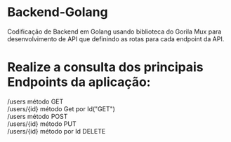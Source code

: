# Backend-Golang

Codificação de Backend em Golang usando biblioteca do Gorila Mux para desenvolvimento de API que definindo as rotas para cada endpoint da API.

# Realize a consulta dos principais Endpoints da aplicação:

/users método GET<br>
/users/{id} método Get por Id("GET")<br>
/users método POST<br>
/users/{id} método PUT<br>
/users/{id} método por Id DELETE<br>
